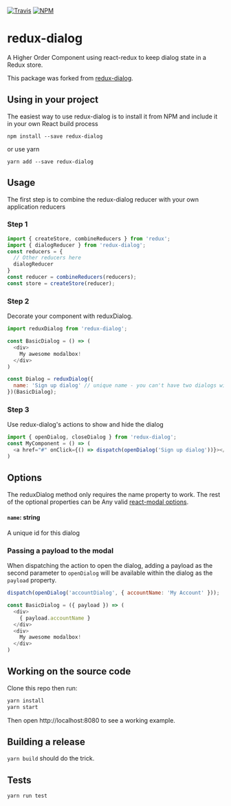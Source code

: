 [![Travis](https://img.shields.io/travis/rust-lang/rust.svg)](https://github.com/suciuvlad/redux-dialog)
[![NPM](https://img.shields.io/npm/v/redux-dialog.svg)](https://www.npmjs.com/package/redux-dialog)
# redux-dialog

A Higher Order Component using react-redux to keep dialog state in a Redux store.

This package was forked from [redux-dialog](https://github.com/suciuvlad/redux-dialog).

## Using in your project

The easiest way to use redux-dialog is to install it from NPM and include it in your own React build process

```
npm install --save redux-dialog
```

or use yarn

```
yarn add --save redux-dialog
```

## Usage

The first step is to combine the redux-dialog reducer with your own application reducers

### Step 1
```js
import { createStore, combineReducers } from 'redux';
import { dialogReducer } from 'redux-dialog';
const reducers = {
  // Other reducers here
  dialogReducer
}
const reducer = combineReducers(reducers);
const store = createStore(reducer);
```

### Step 2

Decorate your component with reduxDialog.
```js
import reduxDialog from 'redux-dialog';

const BasicDialog = () => (
  <div>
    My awesome modalbox!
  </div>
)

const Dialog = reduxDialog({
  name: 'Sign up dialog' // unique name - you can't have two dialogs with the same name (will be used as aria-label as well)
})(BasicDialog);
```

### Step 3

Use redux-dialog's actions to show and hide the dialog
```js
import { openDialog, closeDialog } from 'redux-dialog';
const MyComponent = () => (
  <a href="#" onClick={() => dispatch(openDialog('Sign up dialog'))}></a>
)
```

## Options

The reduxDialog method only requires the name property to work. The rest of the optional properties can be Any valid [react-modal options](https://reactcommunity.org/react-modal/).
#### `name`: string
A unique id for this dialog

### Passing a payload to the modal

When dispatching the action to open the dialog, adding a payload as the second parameter to `openDialog` will be available within the dialog as the `payload` property.
```js
dispatch(openDialog('accountDialog', { accountName: 'My Account' }));

const BasicDialog = ({ payload }) => (
  <div>
    { payload.accountName }
  </div>
  <div>
    My awesome modalbox!
  </div>
)
```

## Working on the source code

Clone this repo then run:
```javascript
yarn install
yarn start
```

Then open http://localhost:8080 to see a working example.

## Building a release

`yarn build` should do the trick.

## Tests
`yarn run test`